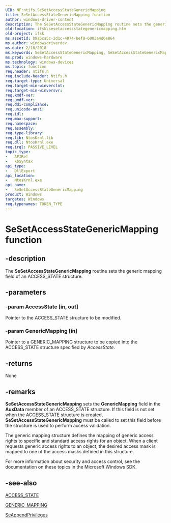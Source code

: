 ```yaml
---
UID: NF:ntifs.SeSetAccessStateGenericMapping
title: SeSetAccessStateGenericMapping function
author: windows-driver-content
description: The SeSetAccessStateGenericMapping routine sets the generic mapping field of an ACCESS_STATE structure.
old-location: ifsk\sesetaccessstategenericmapping.htm
old-project: ifsk
ms.assetid: b9a5ca5c-2d1c-4974-bef8-6003a4d6e864
ms.author: windowsdriverdev
ms.date: 2/16/2018
ms.keywords: SeSetAccessStateGenericMapping, SeSetAccessStateGenericMapping routine [Installable File System Drivers], ifsk.sesetaccessstategenericmapping, ntifs/SeSetAccessStateGenericMapping, seref_41bfccdf-c133-4587-9d9e-a328eedbd28b.xml
ms.prod: windows-hardware
ms.technology: windows-devices
ms.topic: function
req.header: ntifs.h
req.include-header: Ntifs.h
req.target-type: Universal
req.target-min-winverclnt: 
req.target-min-winversvr: 
req.kmdf-ver: 
req.umdf-ver: 
req.ddi-compliance: 
req.unicode-ansi: 
req.idl: 
req.max-support: 
req.namespace: 
req.assembly: 
req.type-library: 
req.lib: NtosKrnl.lib
req.dll: NtosKrnl.exe
req.irql: PASSIVE_LEVEL
topic_type:
-	APIRef
-	kbSyntax
api_type:
-	DllExport
api_location:
-	NtosKrnl.exe
api_name:
-	SeSetAccessStateGenericMapping
product: Windows
targetos: Windows
req.typenames: TOKEN_TYPE
---
```


# SeSetAccessStateGenericMapping function


## -description


The <b>SeSetAccessStateGenericMapping</b> routine sets the generic mapping field of an ACCESS_STATE structure.


## -parameters




### -param AccessState [in, out]

Pointer to the ACCESS_STATE structure to be modified.


### -param GenericMapping [in]

Pointer to a GENERIC<b>_</b>MAPPING structure to be copied into the ACCESS_STATE structure specified by <i>AccessState</i>. 


## -returns



None




## -remarks



<b>SeSetAccessStateGenericMapping</b> sets the <b>GenericMapping</b> field in the <b>AuxData</b> member of an ACCESS_STATE structure. If this field is not set when the ACCESS_STATE structure is created, <b>SeSetAccessStateGenericMapping</b> must be called to set this field before the structure is used to perform access validation.

The generic mapping structure defines the mapping of generic access rights to specific and standard access rights for an object. When a client requests generic access rights to an object, the desired access mask is mapped to one of the access masks defined in this structure.

For more information about security and access control, see the documentation on these topics in the Microsoft Windows SDK.




## -see-also




<a href="https://msdn.microsoft.com/library/windows/hardware/ff538840">ACCESS_STATE</a>



<a href="https://msdn.microsoft.com/library/windows/hardware/ff546526">GENERIC_MAPPING</a>



<a href="https://msdn.microsoft.com/library/windows/hardware/ff554762">SeAppendPrivileges</a>
 

 

